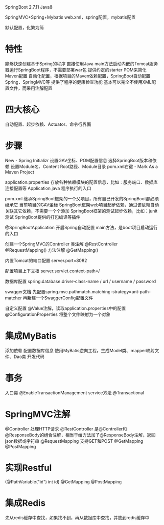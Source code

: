SpringBoot 2.7.11
Java8

SpringMVC+Spring+Mybatis
web.xml，spring配置，mybatis配置

默认配置，化繁为简

# 特性
能够快速创建基于Spring的程序
直接使用Java main方法启动内嵌的Tomcat服务器运行SpringBoot程序，不需要部署war包
提供约定的starter POM来简化Maven配置
自动化配置，根据项目的Maven依赖配置，SpringBoot自动配置Spring、SpringMVC等
提供了程序的健康检查功能
基本可以完全不使用XML配置文件，而采用注解配置

# 四大核心
自动配置、起步依赖、Actuator、命令行界面

# 步骤
New - Spring Initializr
设置GAV坐标、POM配置信息
选择SpringBoot版本和依赖
设置Module名、Content Root路径、Module目录
pom.xml右键 - Mark As a Maven Project


application.properties 存放各种依赖模块的配置信息，比如：服务端口、数据库连接配置等
Application.java 程序执行的入口

pom.xml
继承SpringBoot框架的一个父项目，所有自己开发的SpringBoot都必须继承它
当前项目的GAV坐标
SpringBoot框架web项目起步依赖，通过该依赖自动关联其它依赖，不需要一个个添加
SpringBoot框架的测试起步依赖，比如：junit测试
SpringBoot提供的打包编译等插件

@SpringBootApplication 开启Spring自动配置
main方法，是boot项目启动运行的入口

创建一个SpringMVC的Controller
类注解 @RestController @RequestMapping()
方法注解 @GetMapping()

内置Tomcat的端口配置
server.port=8082

配置项目上下文根
server.servlet.context-path=/

数据库配置
spring.database.driver-class-name / url / username / password

swagger文档
先配置spring.mvc.pathmatch.matching-strategy=ant-path-matcher
再新建一个SwaggerConfig配置文件

自定义配置
@Value注解，读取application.properties中的配置
@ConfigurationProperties 将整个文件映射为一个对象

# 集成MyBatis
添加依赖
配置数据库信息
使用MyBatis逆向工程，生成Model类、mapper映射文件、Dao类
开发代码


# 事务
入口类 @EnableTransactionManagement
service方法 @Transactional

# SpringMVC注解
@Controller 处理HTTP请求
@RestController 是@Controller和@ResponseBody的组合注解，相当于给方法加了@ResponseBody注解，返回json数据或字符串
@RequestMapping 支持GET和POST
@GetMapping
@PostMapping

# 实现Restful
(@PathVariable("id") int id)
@GetMapping
@PostMapping

# 集成Redis
先从redis缓存中查找，如果找不到，再从数据库中查找，并放到redis缓存中
